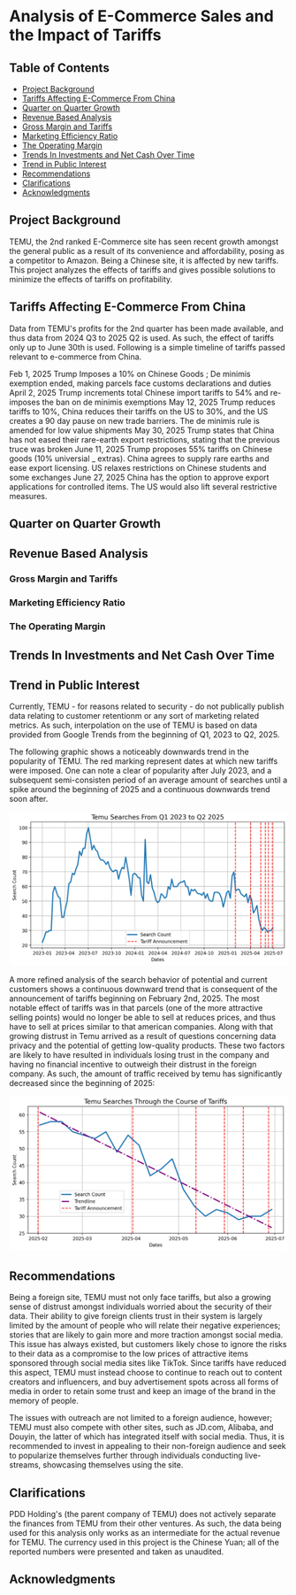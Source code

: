 # Analysis of E-Commerce Sales and the Impact of Tariffs

## Table of Contents
- [Project Background](#Project-Background)
- [Tariffs Affecting E-Commerce From China](#Tariffs-Affecting-E-Commerce-From-China)
- [Quarter on Quarter Growth](#Quarter-on-Quarter-Growth)
- [Revenue Based Analysis](#Revenue-Based-Analysis)
- [Gross Margin and Tariffs](#Gross-Margin-and-Tariffs)
- [Marketing Efficiency Ratio](#Marketing-Efficiency-Ratio)
- [The Operating Margin](#Operating-Margin)
- [Trends In Investments and Net Cash Over Time](#Trends-In-Investments-and-Net-Cash-Over-Time)
- [Trend in Public Interest](#Trend-In-Public-Interest)
- [Recommendations](#Recommendations)
- [Clarifications](#Clarifications)
- [Acknowledgments](#Acknowledgements)

## Project Background
TEMU, the 2nd ranked E-Commerce site has seen recent growth amongst the general public as a result of its convenience and affordability, posing as a competitor to Amazon. Being a Chinese site, it is affected by new tariffs. This project analyzes the effects of tariffs and gives possible solutions to minimize the effects of tariffs on profitability.

## Tariffs Affecting E-Commerce From China
Data from TEMU's profits for the 2nd quarter has been made available, and thus data from 2024 Q3 to 2025 Q2 is used. As such, the effect of tariffs only up to June 30th is used. Following is a simple timeline of tariffs passed relevant to e-commerce from China.

Feb 1, 2025
	Trump Imposes a 10% on Chinese Goods ; De minimis exemption ended, making parcels face customs declarations and duties
April 2, 2025
	Trump increments total Chinese import tariffs to 54% and re-imposes the ban on de minimis exemptions
May 12, 2025
	Trump reduces tariffs to 10%, China reduces their tariffs on the US to 30%, and the US creates a 90 day pause on new trade barriers. The de minimis rule is amended for low 		value shipments
May 30, 2025
	Trump states that China has not eased their rare-earth export restrictions, stating that the previous truce was broken
June 11, 2025
	Trump proposes 55% tariffs on Chinese goods (10% universial _ extras). China agrees to supply rare earths and ease export licensing. US relaxes restrictions on Chinese students 	and some exchanges
June 27, 2025
	China has the option to approve export applications for controlled items. The US would also lift several restrictive measures.


## Quarter on Quarter Growth

## Revenue Based Analysis

### Gross Margin and Tariffs

### Marketing Efficiency Ratio

### The Operating Margin

## Trends In Investments and Net Cash Over Time

## Trend in Public Interest
Currently, TEMU - for reasons related to security - do not publically publish data relating to customer retentionm or any sort of marketing related metrics. As such, interpolation on the use of TEMU is based on data provided from Google Trends from the beginning of Q1, 2023 to Q2, 2025. 

The following graphic shows a noticeably downwards trend in the popularity of TEMU. The red marking represent dates at which new tariffs were imposed. One can note a clear of popularity after July 2023, and a subsequent semi-consisten period of an average amount of searches until a spike around the beginning of 2025 and a continuous downwards trend soon after.

![BigGraph](png/BigGraph.png)

A more refined analysis of the search behavior of potential and current customers shows a continuous downward trend that is consequent of the announcement of tariffs beginning on February 2nd, 2025. The most notable effect of tariffs was in that parcels (one of the more attractive selling points) would no longer be able to sell at reduces prices, and thus have to sell at prices similar to that american companies. Along with that growing distrust in Temu arrived as a result of questions concerning data privacy and the potential of getting low-quality products. These two factors are likely to have resulted in individuals losing trust in the company and having no financial incentive to outweigh their distrust in the foreign company. As such, the amount of traffic received by temu has significantly decreased since the beginning of 2025:

![CloseSearch](png/CloseSearch.png)


## Recommendations

Being a foreign site, TEMU must not only face tariffs, but also a growing sense of distrust amongst individuals worried about the security of their data. Their ability to give foreign clients trust in their system is largely limited by the amount of people who will relate their negative experiences; stories that are likely to gain more and more traction amongst social media. This issue has always existed, but customers likely chose to ignore the risks to their data as a compromise to the low prices of attractive items sponsored through social media sites like TikTok. Since tariffs have reduced this aspect, TEMU must instead choose to continue to reach out to content creators and influencers, and buy advertisement spots across all forms of media in order to retain some trust and keep an image of the brand in the memory of people.

The issues with outreach are not limited to a foreign audience, however; TEMU must also compete with other sites, such as JD.com, Alibaba, and Douyin, the latter of which has integrated itself with social media. Thus, it is recommended to invest in appealing to their non-foreign audience and seek to popularize themselves further through individuals conducting live-streams, showcasing themselves using the site.


## Clarifications
PDD Holding's (the parent company of TEMU) does not actively separate the finances from TEMU from their other ventures. As such, the data being used for this analysis only works as an intermediate for the actual revenue for TEMU. The currency used in this project is the Chinese Yuan; all of the reported numbers were presented and taken as unaudited.

## Acknowledgments
